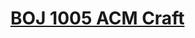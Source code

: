 # [BOJ 1005 ACM Craft](https://www.acmicpc.net/problem/1005)
<!--tags: dp, graph, topological sorting-->
